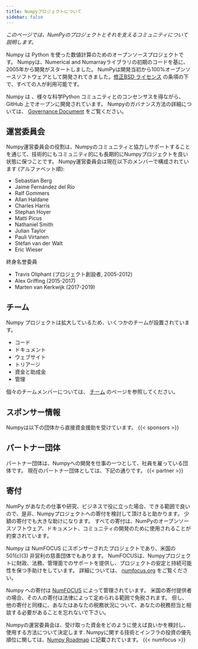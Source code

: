 ```yaml
---
title: Numpyプロジェクトについて
sidebar: false
---
```


_このページでは、NumPyのプロジェクトとそれを支えるコミュニティについて説明します。_

Numpy は Python を使った数値計算のためのオープンソースプロジェクトです。 Numpyは、Numerical and Numarrayライブラリの初期のコードを基に、2005年から開発がスタートしました。 NumPyは開発当初から100%オープンソースソフトウェアとして開発されてきました。[修正BSD ライセンス](https://github.com/numpy/numpy/blob/master/LICENSE.txt) の条項の下で、すべての人が利用可能です。

Numpy は 、様々な科学Python コミュニティとのコンセンサスを得ながら、GitHub 上でオープンに開発されています。 Numpyのガバナンス方法の詳細については、 [Governance Document](https://www.numpy.org/devdocs/dev/governance/index.html) をご覧ください。


## 運営委員会

Numpy運営委員会の役割は、Numpyのコミュニティと協力しサポートすることを通じて、技術的にもコミュニティ的にも長期的にNumpyプロジェクトを良い状態に保つことです。 Numpy運営委員会は現在以下のメンバーで構成されています (アルファベット順):

- Sebastian Berg
- Jaime Fernández del Río
- Ralf Gommers
- Allan Haldane
- Charles Harris
- Stephan Hoyer
- Matti Picus
- Nathaniel Smith
- Julian Taylor
- Pauli Virtanen
- Stéfan van der Walt
- Eric Wieser

終身名誉委員

- Travis Oliphant (プロジェクト創設者, 2005-2012)
- Alex Griffing (2015-2017)
- Marten van Kerkwijk (2017-2019)

## チーム

Numpy プロジェクトは拡大しているため、いくつかのチームが設置されています。

- コード
- ドキュメント
- ウェブサイト
- トリアージ
- 資金と助成金
- 管理

個々のチームメンバーについては、 [チーム](/gallery/team.html) のページを参照してください。


## スポンサー情報

Numpyは以下の団体から直接資金援助を受けています。
{{< sponsors >}}


## パートナー団体

パートナー団体は、Numpyへの開発を仕事の一つとして、社員を雇っている団体です。 現在のパートナー団体としては、下記の通りです。
{{< partner >}}


## 寄付

NumPy があなたの仕事や研究、ビジネスで役に立った場合、できる範囲で良いので、是非、Numpyプロジェクトへの寄付を検討して頂けると助かります。 少額の寄付でも大きな助けになります。 すべての寄付は、NumPyのオープンソースソフトウェア、ドキュメント、コミュニティの開発のために使用されることが約束されています。

Numpy は NumFOCUS にスポンサーされたプロジェクトであり、米国の 501(c)(3) 非営利の慈善団体でもあります。 NumFOCUSは、Numpyプロジェクトに財政、法務、管理面でのサポートを提供し、プロジェクトの安定と持続可能性を保つ手助けをしています。 詳細については、 [numfocus.org](https://numfocus.org) をご覧ください。

Numpy への寄付は [NumFOCUS](https://numfocus.org) によって管理されています。 米国の寄付提供者の場合、その人の寄付は法律によって定められる範囲で免税されます。 但し、他の寄付と同様に、あなたはあなたの税務状況について、あなたの税務担当と相談する必要があることを忘れないで下さい。

Numpyの運営委員会は、受け取った資金をどのように使えば良いかを検討し、使用する方法について決定します. Numpyに関する技術とインフラの投資の優先順位に関しては、[Numpy Roadmap](https://www.numpy.org/neps/index.html#roadmap) に記載されています。
{{< numfocus >}}

